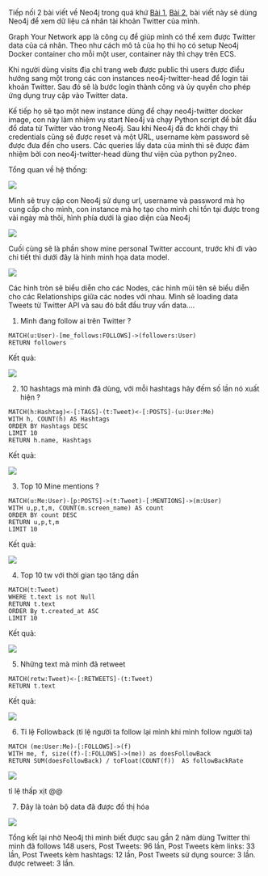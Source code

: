 Tiếp nối 2 bài viết về Neo4j trong quá khứ  [Bài 1](https://viblo.asia/p/bat-dau-voi-neo4j-4P856Ny35Y3), [Bài 2](https://viblo.asia/p/neo4j-cypher-djeZ1PzQKWz), bài viết này sẽ dùng Neo4j để xem dữ liệu cá nhân tài khoản Twitter của mình.

Graph Your Network app là công cụ để giúp mình có thể xem được Twitter data của cá nhân. Theo như cách mô tả của họ thì họ có setup Neo4j Docker container cho mỗi một user, container này thì chạy trên ECS.

Khi người dùng visits địa chỉ trang web được public thì users được điểu hướng sang một trong các con instances neo4j-twitter-head để login tài khoản Twitter. Sau đó sẽ là bước login thành công và ủy quyền cho phép ứng dụng truy cập vào Twitter data.

Kế tiếp họ sẽ tạo một new instance dùng để chạy neo4j-twitter docker image, con này làm nhiệm vụ start Neo4j và chạy Python script để bắt đẩu đổ data từ Twitter vào trong Neo4j. Sau khi Neo4j đã đc khởi chạy thì credentials cũng sẽ được reset và một URL, username kèm password sẽ được đưa đến cho users. Các queries lấy data của mình thì sẽ được đảm nhiệm bởi con neo4j-twitter-head dùng thư viện của python py2neo.

Tổng quan về hệ thống:

![](https://images.viblo.asia/c50ac4c3-2e3e-456d-85be-1d72e590f426.png)

Mình sẽ truy cập con Neo4j sử dụng url, username và password mà họ cung cấp cho mình, con instance mà họ tạo cho mình chỉ tồn tại được trong vài ngày mà thôi, hình phía dưới là giao diện của Neo4j

![](https://images.viblo.asia/659b7d8e-6525-4cba-8d2f-5d0a9e30df37.png)


Cuối cùng sẽ là phần show mine personal Twitter account, trước khi đi vào chi tiết thì dưới đây là hình minh họa data model.

![](https://images.viblo.asia/f963b143-3730-48a8-8546-4ce6b25039d2.png)

Các hình tròn sẽ biểu diễn cho các Nodes, các hình mũi tên sẽ biểu diễn cho các Relationships giữa các nodes với nhau. Mình sẽ loading data Tweets từ Twitter API và sau đó bắt đầu truy vấn data....

1. Mình đang follow ai trên Twitter ?

```neo4j
MATCH(u:User)-[me_follows:FOLLOWS]->(followers:User)
RETURN followers
```

Kết quả: 

![](https://images.viblo.asia/825c8dca-99e5-4000-afd7-15ba1a99b737.png)


2. 10 hashtags mà mình đã dùng, với mỗi hashtags hãy đếm số lần nó xuất hiện ?

```neo4j
MATCH(h:Hashtag)<-[:TAGS]-(t:Tweet)<-[:POSTS]-(u:User:Me)
WITH h, COUNT(h) AS Hashtags
ORDER BY Hashtags DESC
LIMIT 10
RETURN h.name, Hashtags
```

Kết quả:

![](https://images.viblo.asia/eff3647b-306d-4746-8269-ac0e3fdfed65.png)

3. Top 10 Mine mentions ?

```neo4j
MATCH(u:Me:User)-[p:POSTS]->(t:Tweet)-[:MENTIONS]->(m:User)
WITH u,p,t,m, COUNT(m.screen_name) AS count
ORDER BY count DESC
RETURN u,p,t,m
LIMIT 10
```

Kết quả:

![](https://images.viblo.asia/01a52b7b-0a99-41c5-8833-84093929c917.png)

4. Top 10 tw với thời gian tạo tăng dần

```neo4j
MATCH(t:Tweet)
WHERE t.text is not Null
RETURN t.text
ORDER By t.created_at ASC
LIMIT 10
```

Kết quả:

![](https://images.viblo.asia/e6c4d3f0-5ec6-489e-a5a4-42f836613fe8.png)

5. Những text mà mình đã retweet 

```neo4j
MATCH(retw:Tweet)<-[:RETWEETS]-(t:Tweet)
RETURN t.text
```

Kết quả:

![](https://images.viblo.asia/939ef927-ca0b-4733-ae94-a69057e9ab0f.png)

6. Tỉ lệ Followback (tỉ lệ người ta follow lại mình khi mình follow người ta)

```neo4j
MATCH (me:User:Me)-[:FOLLOWS]->(f)
WITH me, f, size((f)-[:FOLLOWS]->(me)) as doesFollowBack
RETURN SUM(doesFollowBack) / toFloat(COUNT(f))  AS followBackRate
```

![](https://images.viblo.asia/f6ae5ea3-e056-422e-9bb2-5042b8cbabfd.png)

tỉ lệ thấp xịt @@

7. Đây là toàn bộ data đã được đồ thị hóa

![](https://images.viblo.asia/ae45096e-1901-48e6-8f8d-48fa33874d1f.png)

Tổng kết lại nhờ Neo4j thì mình biết được sau gần 2 năm dùng Twitter  thì mình đã follows 148 users, Post Tweets: 96 lần, Post Tweets kèm links: 33 lần, Post Tweets kèm hashtags: 12 lần, Post Tweets sử dụng source: 3 lần. được retweet: 3 lần.
